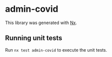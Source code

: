# admin-covid

This library was generated with [Nx](https://nx.dev).

## Running unit tests

Run `nx test admin-covid` to execute the unit tests.
